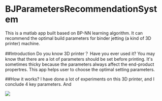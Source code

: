 ﻿# BJParametersRecommendationSystem
This is a matlab app built based on BP-NN learning algorithm. It can recommend the optimal build parameters for binder jetting (a kind of 3D printer) machine.

##Introduction
Do you know 3D printer？ Have you ever used it? You may know that there are a lot of parameters should be set before printing. It's sometimes thicky because the parameters always affect the end-product propertres. This app helps user to choose the optimal setting parameters.

##How it works?
I have done a lot of experiments on this 3D printer, and I conclude 4 key parameters. And 


![](https://github.com/github/thechenhan/BJParametersRecommendationSystem/master/images/picture-of-software.png)